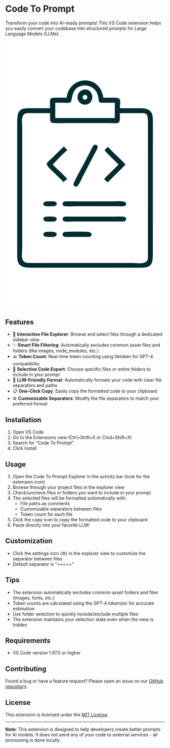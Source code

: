 # Code To Prompt

Transform your code into AI-ready prompts! This VS Code extension helps you easily convert your codebase into structured prompts for Large Language Models (LLMs).

![Code To Prompt](assets/logo.png)

## Features

- 📁 **Interactive File Explorer**: Browse and select files through a dedicated sidebar view
- ✨ **Smart File Filtering**: Automatically excludes common asset files and folders (like images, node_modules, etc.)
- 📊 **Token Count**: Real-time token counting using tiktoken for GPT-4 compatibility
- 🎯 **Selective Code Export**: Choose specific files or entire folders to include in your prompt
- 📝 **LLM-Friendly Format**: Automatically formats your code with clear file separators and paths
- 📋 **One-Click Copy**: Easily copy the formatted code to your clipboard
- ⚙️ **Customizable Separators**: Modify the file separators to match your preferred format

## Installation

1. Open VS Code
2. Go to the Extensions view (Ctrl+Shift+X or Cmd+Shift+X)
3. Search for "Code To Prompt"
4. Click Install

## Usage

1. Open the Code To Prompt Explorer in the activity bar (look for the extension icon)
2. Browse through your project files in the explorer view
3. Check/uncheck files or folders you want to include in your prompt
4. The selected files will be formatted automatically with:
   - File paths as comments
   - Customizable separators between files
   - Token count for each file
5. Click the copy icon to copy the formatted code to your clipboard
6. Paste directly into your favorite LLM!

## Customization

- Click the settings icon (⚙️) in the explorer view to customize the separator between files
- Default separator is "====="

## Tips

- The extension automatically excludes common asset folders and files (images, fonts, etc.)
- Token counts are calculated using the GPT-4 tokenizer for accurate estimation
- Use folder selection to quickly include/exclude multiple files
- The extension maintains your selection state even when the view is hidden

## Requirements

- VS Code version 1.97.0 or higher

## Contributing

Found a bug or have a feature request? Please open an issue on our [GitHub repository](https://github.com/yourusername/code-to-prompt).

## License

This extension is licensed under the [MIT License](LICENSE).

---

**Note**: This extension is designed to help developers create better prompts for AI models. It does not send any of your code to external services - all processing is done locally.
